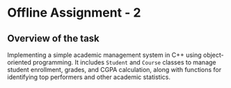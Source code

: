 # Offline Assignment - 2 

## Overview of the task
Implementing a simple academic management system in C++ using object-oriented programming.  It includes `Student` and `Course` classes to manage student enrollment, grades, and CGPA calculation, along with functions for identifying top performers and other academic statistics.

